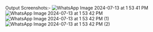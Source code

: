 Output Screenshots:-
![WhatsApp Image 2024-07-13 at 1 53 41 PM](https://github.com/user-attachments/assets/5393bc42-37ca-4b7f-b11f-972518b468b4)
![WhatsApp Image 2024-07-13 at 1 53 42 PM](https://github.com/user-attachments/assets/63c9bf4d-ef64-443e-be8b-3d50891250f5)
![WhatsApp Image 2024-07-13 at 1 53 42 PM (1)](https://github.com/user-attachments/assets/c7d3ee02-76e3-47a1-bf41-db8ff20de21d)
![WhatsApp Image 2024-07-13 at 1 53 42 PM (2)](https://github.com/user-attachments/assets/49a3f775-650b-46c6-a819-b8cb13a56f4c)

